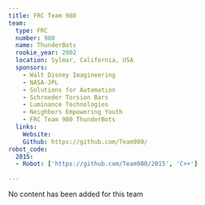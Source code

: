 ```yaml
---
title: FRC Team 980
team:
  type: FRC
  number: 980
  name: ThunderBots
  rookie_year: 2002
  location: Sylmar, California, USA
  sponsors:
    - Walt Disney Imagineering
    - NASA-JPL
    - Solutions for Automation
    - Schroeder Torsion Bars
    - Luminance Technologies
    - Neighbors Empowering Youth
    - FRC Team 980 ThunderBots
  links:
    Website:
    Github: https://github.com/Team980/
robot_code:
  2015:
  - Robot: ['https://github.com/Team980/2015', 'C++']
  
---
```

No content has been added for this team